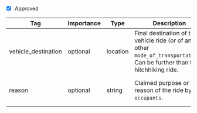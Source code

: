 - [x] Approved


| Tag         | Importance   | Type      | Description                                                                 | Enum | Example |
|-------------|--------------|-----------|-----------------------------------------------------------------------------|------|---------|
| vehicle_destination | optional  | location  | Final destination of the vehicle ride (or of any other `mode_of_transportation`). Can be further than the hitchhiking ride. |      |{latitude:52.5580333, longitude:11.2675331, is_exact: true}         |
| reason     | optional  | string    | Claimed purpose or reason of the ride by the `occupants`. | holiday, commute, business, recreational    | commute         |

